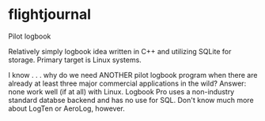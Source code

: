 # flightjournal
Pilot logbook

Relatively simply logbook idea written in C++ and utilizing SQLite for storage. Primary target is Linux systems.

I know . . . why do we need ANOTHER pilot logbook program when there are already at least three major commercial applications in the wild? Answer: none work well (if at all) with Linux. Logbook Pro uses a non-industry standard databse backend and has no use for SQL. Don't know much more about LogTen or AeroLog, however.
